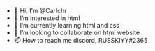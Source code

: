 - 👋 Hi, I’m @Carlchr
- 👀 I’m interested in html
- 🌱 I’m currently learning html and css
- 💞️ I’m looking to collaborate on html website
- 📫 How to reach me discord, RUSSKIYY#2365


<!---
Carlchr/Carlchr is a ✨ special ✨ repository because its `README.md` (this file) appears on your GitHub profile.
You can click the Preview link to take a look at your changes.
--->
